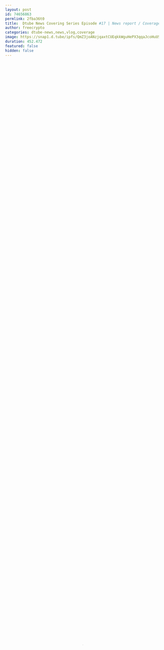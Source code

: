 ```yaml
---
layout: post
id: 74656863
permlink: 2fba36t0
title:  Dtube News Covering Series Episode #17 | News report / Coverage from all over Dtube community  Dated 13th May 2019
author: freecrypto
categories: dtube-news,news,vlog,coverage
image: https://snap1.d.tube/ipfs/QmZ3joANzjqaxtCUEqkkWguHePX3qqaJcoHuUSpdEdwHcG
duration: 452.472
featured: false
hidden: false
---
```

    
<video poster="https://snap1.d.tube/ipfs/QmZ3joANzjqaxtCUEqkkWguHePX3qqaJcoHuUSpdEdwHcG" autoplay="" id="player_html5_api" class="vjs-tech" style="width: 100%; height: 100%;" tabindex="-1" src="https://video.dtube.top/ipfs/QmcgoHsbZKoh3qVgPZgaunAmnQLp4dwGmos6RGxn1io9Do"></video>

---

Hii guys welcome all 🙏🙏. So , this is the seventeenth Episode of  Dtube News Covering Series In which basically I will highlight all the important videos of the day , So in today's video I had selected some of the important videos which maybe important for you to give it a watch for the day
So the Videos on which I had discussed today or you can say given my opinions are :

1)@kaerpediem : https://d.tube/#!/v/kaerpediem/5odkdcoe

2)@steemsistershow : https://d.tube/#!/v/steemsistershow/4tey8w9m

3)@rehan12 : https://d.tube/#!/v/rehan12/epmjg710

4)@sergiomendes : https://d.tube/#!/v/sergiomendes/xwx7zh2b

5)@mvd : https://d.tube/#!/v/mvd/0e66r7z0

So yeah for today that's all I wanted to say :)

Till then have a great day and wonderful night 😊

In case if you wanted to know what dtube news covering series motive is , what it is aiming for feel free to check out my written post on it

Link of the written post : [https://steemit.com/esteem/@freecrypto/what-actually-dtube-news-covering-series-is-about-how-the-idea-came-from-what-it-s-motive](https://steemit.com/esteem/@freecrypto/what-actually-dtube-news-covering-series-is-about-how-the-idea-came-from-what-it-s-motive)